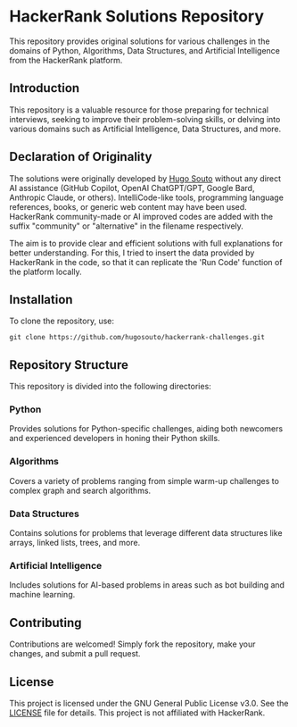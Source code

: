 <h1>HackerRank Solutions Repository</h1>
<p>
  This repository provides original solutions for various challenges in the domains of
  Python, Algorithms, Data Structures, and Artificial Intelligence from the HackerRank 
  platform.
</p>
<h2>Introduction</h2>
<p>
  This repository is a valuable resource for those preparing for technical
  interviews, seeking to improve their problem-solving skills, or delving into
  various domains such as Artificial Intelligence, Data Structures, and more.
</p>
<h2>Declaration of Originality</h2>
<p>
  The solutions were originally developed by <a href="www.github.com/hugosouto">Hugo 
  Souto</a> without any direct AI assistance (GitHub Copilot, OpenAI ChatGPT/GPT, 
  Google Bard, Anthropic Claude, or others). IntelliCode-like tools, programming 
  language references, books, or generic web content may have been used. HackerRank 
  community-made or AI improved codes are added with the suffix "community" or 
  "alternative" in the filename respectively.
</p>
<p>
  The aim is to provide clear and efficient solutions with full explanations for 
  better understanding. For this, I tried to insert the data provided by HackerRank 
  in the code, so that it can replicate the 'Run Code' function of the platform locally.
</p>
<h2>Installation</h2>
<p>To clone the repository, use:</p>
<pre><div class="bg-black rounded-md mb-4"><div class="p-4 overflow-y-auto"><code class="!whitespace-pre hljs language-bash">git <span class="hljs-built_in">clone</span> https://github.com/hugosouto/hackerrank-challenges.git
</code></div></div></pre>
<h2>Repository Structure</h2>
<p>This repository is divided into the following directories:</p>
<h3>Python</h3>
<p>
  Provides solutions for Python-specific challenges, aiding both newcomers and
  experienced developers in honing their Python skills.
</p>
<h3>Algorithms</h3>
<p>
  Covers a variety of problems ranging from simple warm-up challenges to
  complex graph and search algorithms.
</p>
<h3>Data Structures</h3>
<p>
  Contains solutions for problems that leverage different data structures like
  arrays, linked lists, trees, and more.
</p>
<h3>Artificial Intelligence</h3>
<p>
  Includes solutions for AI-based problems in areas such as bot building and
  machine learning.
</p>
<h2>Contributing</h2>
<p>
  Contributions are welcomed! Simply fork the repository, make your changes,
  and submit a pull request.
</p>
<h2>License</h2>
<p>
  This project is licensed under the GNU General Public License v3.0. See the
  <a href="LICENSE" target="_new">LICENSE</a> file for details. This project
  is not affiliated with HackerRank.
</p>
